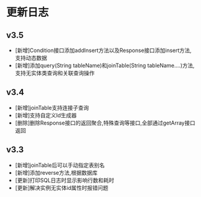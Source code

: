 # 更新日志

## v3.5
* \[新增]Condition接口添加addInsert方法以及Response接口添加insert方法,支持动态数据
* \[新增]添加query(String tableName)和joinTable(String tableName....)方法,支持无实体类查询和关联查询操作

## v3.4
* \[新增]joinTable支持连接子查询
* \[新增]支持自定义Id生成器
* \[删除]删除Response接口的返回聚合,特殊查询等接口,全部通过getArray接口返回

## v3.3
* \[新增]joinTable后可以手动指定表别名
* \[新增]添加reverse方法,根据数据库
* \[更新]打印SQL日志时显示影响行数和耗时
* \[更新]解决实例无实体id属性时报错问题